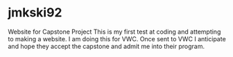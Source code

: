 # jmkski92
Website for Capstone Project
This is my first test at coding and attempting to making a website. I am doing this for VWC. 
Once sent to VWC I anticipate and hope they accept the capstone and admit me into their program. 
